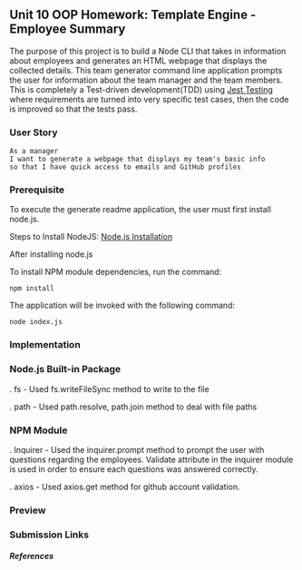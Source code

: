 ## Unit 10 OOP Homework: Template Engine - Employee Summary

The purpose of this project is to build a Node CLI that takes in information about employees and generates an HTML webpage that displays the collected details. This team generator command line application  prompts the user for information about the team manager and the team members. This is completely a Test-driven development(TDD) using  [Jest Testing](https://jestjs.io/docs/en/manual-mocks) where requirements are turned into very specific test cases, then the code is improved so that the tests pass.

### User Story 

```
As a manager
I want to generate a webpage that displays my team's basic info
so that I have quick access to emails and GitHub profiles
```

### Prerequisite

To execute the generate readme application, the user must first install node.js.

Steps to Install NodeJS: [Node.js Installation](https://docs.npmjs.com/downloading-and-installing-node-js-and-npm#windows-node-version-managers)

After installing node.js

To install NPM module dependencies, run the command:

```
npm install
```

The application will be invoked with the following command:

```
node index.js
```

### Implementation




### Node.js Built-in Package

. fs -  Used fs.writeFileSync method to write to the file

. path - Used path.resolve, path.join method to deal with file paths


### NPM Module

. Inquirer - Used the inquirer.prompt method to prompt the user with questions regarding the employees. Validate attribute in the inquirer module is used in order to ensure each questions was answered correctly.

. axios    -  Used axios.get method for github account validation.

### Preview


### Submission Links


##### References